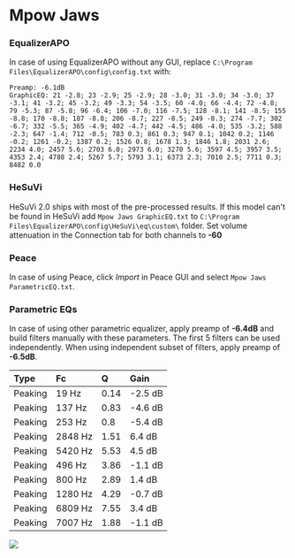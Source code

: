 # Mpow Jaws

### EqualizerAPO
In case of using EqualizerAPO without any GUI, replace `C:\Program Files\EqualizerAPO\config\config.txt`
with:
```
Preamp: -6.1dB
GraphicEQ: 21 -2.8; 23 -2.9; 25 -2.9; 28 -3.0; 31 -3.0; 34 -3.0; 37 -3.1; 41 -3.2; 45 -3.2; 49 -3.3; 54 -3.5; 60 -4.0; 66 -4.4; 72 -4.8; 79 -5.3; 87 -5.8; 96 -6.4; 106 -7.0; 116 -7.5; 128 -8.1; 141 -8.5; 155 -8.8; 170 -8.8; 187 -8.8; 206 -8.7; 227 -8.5; 249 -8.3; 274 -7.7; 302 -6.7; 332 -5.5; 365 -4.9; 402 -4.7; 442 -4.5; 486 -4.0; 535 -3.2; 588 -2.3; 647 -1.4; 712 -0.5; 783 0.3; 861 0.3; 947 0.1; 1042 0.2; 1146 -0.2; 1261 -0.2; 1387 0.2; 1526 0.8; 1678 1.3; 1846 1.8; 2031 2.6; 2234 4.0; 2457 5.6; 2703 6.0; 2973 6.0; 3270 5.6; 3597 4.5; 3957 3.5; 4353 2.4; 4788 2.4; 5267 5.7; 5793 3.1; 6373 2.3; 7010 2.5; 7711 0.3; 8482 0.0
```

### HeSuVi
HeSuVi 2.0 ships with most of the pre-processed results. If this model can't be found in HeSuVi add
`Mpow Jaws GraphicEQ.txt` to `C:\Program Files\EqualizerAPO\config\HeSuVi\eq\custom\` folder.
Set volume attenuation in the Connection tab for both channels to **-60**

### Peace
In case of using Peace, click *Import* in Peace GUI and select `Mpow Jaws ParametricEQ.txt`.

### Parametric EQs
In case of using other parametric equalizer, apply preamp of **-6.4dB** and build filters manually
with these parameters. The first 5 filters can be used independently.
When using independent subset of filters, apply preamp of **-6.5dB**.

| Type    | Fc      |    Q | Gain    |
|:--------|:--------|:-----|:--------|
| Peaking | 19 Hz   | 0.14 | -2.5 dB |
| Peaking | 137 Hz  | 0.83 | -4.6 dB |
| Peaking | 253 Hz  | 0.8  | -5.4 dB |
| Peaking | 2848 Hz | 1.51 | 6.4 dB  |
| Peaking | 5420 Hz | 5.53 | 4.5 dB  |
| Peaking | 496 Hz  | 3.86 | -1.1 dB |
| Peaking | 800 Hz  | 2.89 | 1.4 dB  |
| Peaking | 1280 Hz | 4.29 | -0.7 dB |
| Peaking | 6809 Hz | 7.55 | 3.4 dB  |
| Peaking | 7007 Hz | 1.88 | -1.1 dB |

![](https://raw.githubusercontent.com/jaakkopasanen/AutoEq/master/results/rtings/avg/Mpow%20Jaws/Mpow%20Jaws.png)